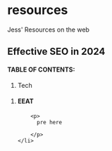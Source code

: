 # resources
Jess' Resources on the web

<h2>Effective SEO in 2024</h2>


<h4>TABLE OF CONTENTS:</h4>
    <ol>
        <li>Tech </li>
    </ol>

<ol>
    <li>
        <h4>EEAT</h4>

        <p>
          pre here

        </p>
    </li>
</ol>
